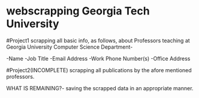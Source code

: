 # webscrapping Georgia Tech University

#Project1
scrapping all basic info, as follows, about Professors teaching at Georgia University Computer Science Department-

  -Name
  -Job Title
  -Email Address
  -Work Phone Number(s)
  -Office Address

  
#Project2(INCOMPLETE)
scrapping all publications by the afore mentioned professors.

WHAT IS REMAINING?-
  saving the scrapped data in an appropriate manner.
